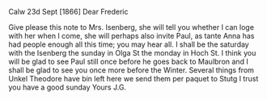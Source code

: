  Calw 23d Sept [1866]
Dear Frederic

Give please this note to Mrs. Isenberg, she will tell you whether I can loge with her when I come, she will perhaps also invite Paul, as tante Anna has had people enough all this time; you may hear all. I shall be the saturday with the Isenberg the sunday in Olga St the monday in Hoch St. I think you will be glad to see Paul still once before he goes back to Maulbron and I shall be glad to see you once more before the Winter. Several things from Unkel Theodore have bin left here we send them per paquet to Stutg I trust you have a good sunday
 Yours J.G.

